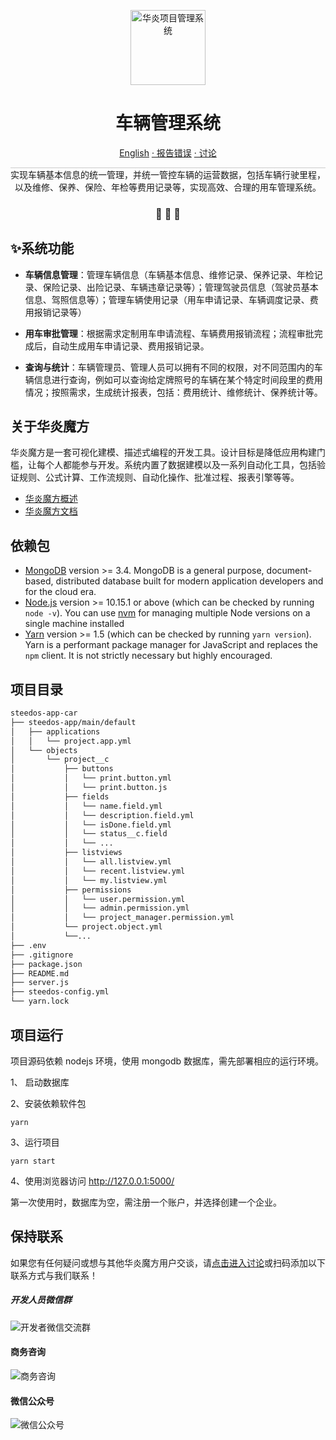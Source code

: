 
<p align="center">
  <a href="https://www.steedos.com/cn">
    <img alt="华炎项目管理系统" src="https://steedos.github.io/assets/logo.png" width="120" />
  </a>
</p>
<h1 align="center">
  车辆管理系统
</h1>

<p align="center">
<a href="https://github.com/steedos/steedos-app-car/blob/master/README.md">English</a>
<a href="https://github.com/steedos/steedos-app-car/issues/"> · 报告错误</a>
<a href="https://github.com/steedos/steedos-app-car/discussions"> · 讨论</a>
</p>

<p align="center" style="border-top: solid 1px #cccccc">
  实现车辆基本信息的统一管理，并统一管控车辆的运营数据，包括车辆行驶里程，以及维修、保养、保险、年检等费用记录等，实现高效、合理的用车管理系统。
</p>

<h3 align="center">
 🤖 🎨 🚀
</h3>


## ✨系统功能

- **车辆信息管理**：管理车辆信息（车辆基本信息、维修记录、保养记录、年检记录、保险记录、出险记录、车辆违章记录等）；管理驾驶员信息（驾驶员基本信息、驾照信息等）；管理车辆使用记录（用车申请记录、车辆调度记录、费用报销记录等）

- **用车审批管理**：根据需求定制用车申请流程、车辆费用报销流程；流程审批完成后，自动生成用车申请记录、费用报销记录。

- **查询与统计**：车辆管理员、管理人员可以拥有不同的权限，对不同范围内的车辆信息进行查询，例如可以查询给定牌照号的车辆在某个特定时间段里的费用情况；按照需求，生成统计报表，包括：费用统计、维修统计、保养统计等。


## 关于华炎魔方

华炎魔方是一套可视化建模、描述式编程的开发工具。设计目标是降低应用构建门槛，让每个人都能参与开发。系统内置了数据建模以及一系列自动化工具，包括验证规则、公式计算、工作流规则、自动化操作、批准过程、报表引擎等等。

- [华炎魔方概述](https://www-steedos-com.oss-accelerate.aliyuncs.com/videos/steedos/steedos-open-source.mp4)
- [华炎魔方文档](https://www.steedos.com/help/)

## 依赖包

- [MongoDB](https://www.mongodb.com/try/download/) version >= 3.4. MongoDB is a general purpose, document-based, distributed database built for modern application developers and for the cloud era.
- [Node.js](https://nodejs.org/en/download/) version >= 10.15.1 or above (which can be checked by running `node -v`). You can use [nvm](https://github.com/nvm-sh/nvm) for managing multiple Node versions on a single machine installed
- [Yarn](https://yarnpkg.com/en/) version >= 1.5 (which can be checked by running `yarn version`). Yarn is a performant package manager for JavaScript and replaces the `npm` client. It is not strictly necessary but highly encouraged.


## 项目目录

```sh
steedos-app-car
├── steedos-app/main/default
│   ├── applications
│   │   └── project.app.yml
│   └── objects
│       └── project__c
│           ├── buttons
│           │   └── print.button.yml
│           │   └── print.button.js
│           ├── fields
│           │   └── name.field.yml
│           │   └── description.field.yml
│           │   └── isDone.field.yml
│           │   └── status__c.field
│           │   └── ...
│           ├── listviews
│           │   └── all.listview.yml
│           │   └── recent.listview.yml
│           │   └── my.listview.yml
│           ├── permissions
│           │   └── user.permission.yml
│           │   └── admin.permission.yml
│           │   └── project_manager.permission.yml
│           └── project.object.yml
│           └──...
├── .env
├── .gitignore
├── package.json
├── README.md
├── server.js
├── steedos-config.yml
└── yarn.lock
```

## 项目运行

项目源码依赖 nodejs 环境，使用 mongodb 数据库，需先部署相应的运行环境。

1、 启动数据库

2、安装依赖软件包

```
yarn
```

3、运行项目

```
yarn start
```

4、使用浏览器访问 http://127.0.0.1:5000/

第一次使用时，数据库为空，需注册一个账户，并选择创建一个企业。

## 保持联系

如果您有任何疑问或想与其他华炎魔方用户交谈，请[点击进入讨论](https://github.com/steedos/steedos-platform/discussions)或扫码添加以下联系方式与我们联系！
##### 开发人员微信群

 ![开发者微信交流群](https://steedos.github.io/assets/github/platform/cn/QR_wechat_developers.jpg)

#### 商务咨询

![商务咨询](https://steedos.github.io/assets/github/platform/cn/business_consulting.jpg)

#### 微信公众号

![微信公众号](https://www.steedos.com/assets/github/platform/cn/public_number.jpg)
 
